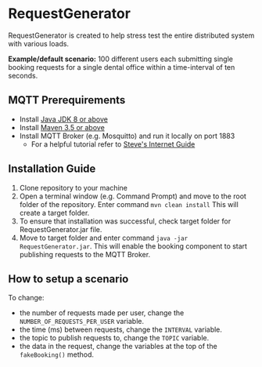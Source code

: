 # RequestGenerator

RequestGenerator is created to help stress test the entire distributed system with various loads.

**Example/default scenario:** 100 different users each submitting single booking requests for a single dental office within a time-interval of ten seconds.

## MQTT Prerequirements
* Install [Java JDK 8 or above](https://www.oracle.com/java/technologies/javase/javase-jdk8-downloads.html)
* Install [Maven 3.5 or above](https://maven.apache.org/download.cgi)
* Install MQTT Broker (e.g. Mosquitto) and run it locally on port 1883
   * For a helpful tutorial refer to [Steve's Internet Guide](http://www.steves-internet-guide.com/install-mosquitto-broker/)

## Installation Guide
1. Clone repository to your machine
2. Open a terminal window (e.g. Command Prompt) and move to the root folder of the repository. Enter command `mvn clean install` This will create a target folder.
3. To ensure that installation was successful, check target folder for RequestGenerator.jar file.
4. Move to target folder and enter command `java -jar RequestGenerator.jar`. This will enable the booking component to start publishing requests to the MQTT Broker.

## How to setup a scenario
To change: 
* the number of requests made per user, change the `NUMBER_OF_REQUESTS_PER_USER` variable.
* the time (ms) between requests, change the `INTERVAL` variable.
* the topic to publish requests to, change the `TOPIC` variable.
* the data in the request, change the variables at the top of the `fakeBooking()` method.
